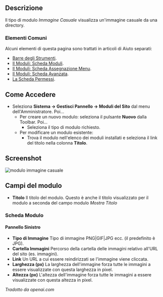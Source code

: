 <!-- Filename: Help4.x:Site_Modules:_Random_Image / Display title: Moduli: Immagine casuale -->

## Descrizione

Il tipo di modulo *Immagine Casuale* visualizza un'immagine casuale da una directory.

### Elementi Comuni

Alcuni elementi di questa pagina sono trattati in articoli di Aiuto separati:

* [Barre degli Strumenti](jdocmanual?article=help/common-elements/toolbars).
* [Il Moduli: Scheda Moduli](jdocmanual?article=help/modules/modules-module-tab).
* [Il Moduli: Scheda Assegnazione Menu](jdocmanual?article=help/modules/modules-menu-assignment-tab).
* [Il Moduli: Scheda Avanzata](jdocmanual?article=help/modules/modules-advanced-tab).
* [La Scheda Permessi](jdocmanual?article=help/common-elements/edit-permissions).

## Come Accedere

- Seleziona **Sistema → Gestisci Pannello → Moduli del Sito** dal
  menu dell'Amministratore. Poi...
  - Per creare un nuovo modulo: seleziona il pulsante **Nuovo** dalla Toolbar.
    Poi...
    - Seleziona il tipo di modulo richiesto.
  - Per modificare un modulo esistente:
    - Trova il modulo nell'elenco dei moduli installati e seleziona il
      link del titolo nella colonna **Titolo**.

## Screenshot

![modulo immagine casuale](../../../it/images/modules-site/modules-random-image-module-tab.png)

## Campi del modulo

- **Titolo** Il titolo del modulo. Questo è anche il titolo visualizzato
  per il modulo a seconda del campo modulo *Mostra Titolo*

### Scheda Modulo

#### Pannello Sinistro

- **Tipo di Immagine** Tipo di immagine PNG\|GIF\|JPG ecc. (il predefinito è JPG).
- **Cartella Immagini** Percorso della cartella delle immagini relativo all'URL del sito
  (es. immagini).
- **Link** Un URL a cui essere reindirizzati se l'immagine viene cliccata.
- **Larghezza (px)** La larghezza dell'immagine forza tutte le immagini a essere visualizzate con
  questa larghezza in pixel.
- **Altezza (px)** L'altezza dell'immagine forza tutte le immagini a essere visualizzate con
  questa altezza in pixel.

*Tradotto da openai.com*

